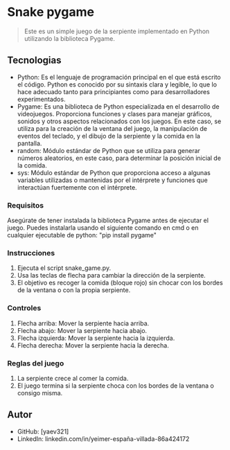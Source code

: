 <a name="readme-top"></a>

# Snake pygame

> Este es un simple juego de la serpiente implementado en Python utilizando la biblioteca Pygame.

## Tecnologias

- Python: Es el lenguaje de programación principal en el que está escrito el código. Python es conocido por su sintaxis clara y legible, lo que lo hace adecuado tanto para principiantes como para desarrolladores experimentados.
- Pygame: Es una biblioteca de Python especializada en el desarrollo de videojuegos. Proporciona funciones y clases para manejar gráficos, sonidos y otros aspectos relacionados con los juegos. En este caso, se utiliza para la creación de la ventana del juego, la manipulación de eventos del teclado, y el dibujo de la serpiente y la comida en la pantalla.
- random: Módulo estándar de Python que se utiliza para generar números aleatorios, en este caso, para determinar la posición inicial de la comida.
- sys: Módulo estándar de Python que proporciona acceso a algunas variables utilizadas o mantenidas por el intérprete y funciones que interactúan fuertemente con el intérprete.


### Requisitos 

Asegúrate de tener instalada la biblioteca Pygame antes de ejecutar el juego. Puedes instalarla usando el siguiente comando en cmd o en cualquier ejecutable de python:
"pip install pygame"



### Instrucciones

1. Ejecuta el script snake_game.py.
2. Usa las teclas de flecha para cambiar la dirección de la serpiente.
3. El objetivo es recoger la comida (bloque rojo) sin chocar con los bordes de la ventana o con la propia serpiente.

### Controles

1. Flecha arriba: Mover la serpiente hacia arriba.
2. Flecha abajo: Mover la serpiente hacia abajo.
3. Flecha izquierda: Mover la serpiente hacia la izquierda.
4. Flecha derecha: Mover la serpiente hacia la derecha.

### Reglas del juego

1. La serpiente crece al comer la comida.
2. El juego termina si la serpiente choca con los bordes de la ventana o consigo misma.

   
## Autor


- GitHub: [yaev321]
- LinkedIn: linkedin.com/in/yeimer-españa-villada-86a424172


